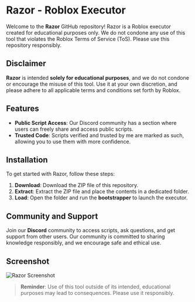 # Razor - Roblox Executor

Welcome to the **Razor** GitHub repository! Razor is a Roblox executor created for educational purposes only. We do not condone any use of this tool that violates the Roblox Terms of Service (ToS). Please use this repository responsibly.

## Disclaimer

**Razor** is intended **solely for educational purposes**, and we do not condone or encourage the misuse of this tool. Use it at your own discretion, and please adhere to all applicable terms and conditions set forth by Roblox.

## Features

- **Public Script Access**: Our Discord community has a section where users can freely share and access public scripts.
- **Trusted Code**: Scripts verified and trusted by me are marked as such, allowing you to use them with more confidence.

## Installation

To get started with Razor, follow these steps:

1. **Download**: Download the ZIP file of this repository.
2. **Extract**: Extract the ZIP file and place the contents in a dedicated folder.
3. **Load**: Open the folder and run the **bootstrapper** to launch the executor.

## Community and Support

Join our **Discord** community to access scripts, ask questions, and get support from other users. Our community is committed to sharing knowledge responsibly, and we encourage safe and ethical use.

## Screenshot

![Razor Screenshot]("C:\Users\aeden\Downloads\evidence1.png")

> **Reminder**: Use of this tool outside of its intended, educational purposes may lead to consequences. Please use it responsibly.
